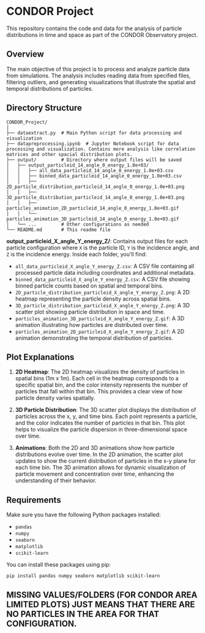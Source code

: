 # CONDOR Project

This repository contains the code and data for the analysis of particle distributions in time and space as part of the CONDOR Observatory project.

## Overview

The main objective of this project is to process and analyze particle data from simulations. The analysis includes reading data from specified files, filtering outliers, and generating visualizations that illustrate the spatial and temporal distributions of particles.

## Directory Structure

```
CONDOR_Project/
│
├── dataextract.py  # Main Python script for data processing and visualization
├── datapreprocessing.ipynb  # Jupyter Notebook script for data processing and visualization. Contains more analysis like correlation matrices and other spacial distribution plots.
├── output/         # Directory where output files will be saved
│   ├── output_particleid_14_angle_0_energy_1.0e+03/
│   │   ├── all_data_particleid_14_angle_0_energy_1.0e+03.csv
│   │   ├── binned_data_particleid_14_angle_0_energy_1.0e+03.csv
│   │   ├── 2D_particle_distribution_particleid_14_angle_0_energy_1.0e+03.png
│   │   ├── 3D_particle_distribution_particleid_14_angle_0_energy_1.0e+03.png
│   │   ├── particles_animation_2D_particleid_14_angle_0_energy_1.0e+03.gif
│   │   └── particles_animation_3D_particleid_14_angle_0_energy_1.0e+03.gif
│   └── ...         # Other configurations as needed
└── README.md       # This readme file
```

**output_particleid_X_angle_Y_energy_Z/**: Contains output files for each particle configuration where `X` is the particle ID, `Y` is the incidence angle, and `Z` is the incidence energy. Inside each folder, you'll find:

  - `all_data_particleid_X_angle_Y_energy_Z.csv`: A CSV file containing all processed particle data including coordinates and additional metadata.
  - `binned_data_particleid_X_angle_Y_energy_Z.csv`: A CSV file showing binned particle counts based on spatial and temporal bins.
  - `2D_particle_distribution_particleid_X_angle_Y_energy_Z.png`: A 2D heatmap representing the particle density across spatial bins.
  - `3D_particle_distribution_particleid_X_angle_Y_energy_Z.png`: A 3D scatter plot showing particle distribution in space and time.
  - `particles_animation_3D_particleid_X_angle_Y_energy_Z.gif`: A 3D animation illustrating how particles are distributed over time.
  - `particles_animation_2D_particleid_X_angle_Y_energy_Z.gif`: A 2D animation demonstrating the temporal distribution of particles.

## Plot Explanations

1. **2D Heatmap**: The 2D heatmap visualizes the density of particles in spatial bins (1m x 1m). Each cell in the heatmap corresponds to a specific spatial bin, and the color intensity represents the number of particles that fall within that bin. This provides a clear view of how particle density varies spatially.

2. **3D Particle Distribution**: The 3D scatter plot displays the distribution of particles across the x, y, and time bins. Each point represents a particle, and the color indicates the number of particles in that bin. This plot helps to visualize the particle dispersion in three-dimensional space over time.

3. **Animations**: Both the 2D and 3D animations show how particle distributions evolve over time. In the 2D animation, the scatter plot updates to show the current distribution of particles in the x-y plane for each time bin. The 3D animation allows for dynamic visualization of particle movement and concentration over time, enhancing the understanding of their behavior.

## Requirements

Make sure you have the following Python packages installed:

- `pandas`
- `numpy`
- `seaborn`
- `matplotlib`
- `scikit-learn`

You can install these packages using pip:

```bash
pip install pandas numpy seaborn matplotlib scikit-learn
```

## MISSING VALUES/FOLDERS (FOR CONDOR AREA LIMITED PLOTS) JUST MEANS THAT THERE ARE NO PARTICLES IN THE AREA FOR THAT CONFIGURATION.
